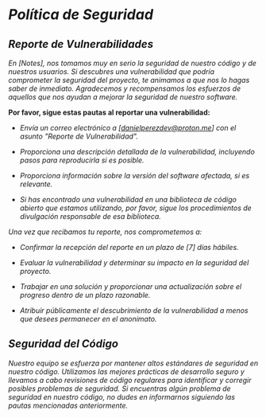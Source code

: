 <!-- Autor: Daniel Benjamin Perez Morales -->
<!-- GitHub: https://github.com/DanielPerezMoralesDev13 -->
<!-- Correo electrónico: danielperezdev@proton.me -->
# ***Política de Seguridad***

## ***Reporte de Vulnerabilidades***

*En [Notes], nos tomamos muy en serio la seguridad de nuestro código y de nuestros usuarios. Si descubres una vulnerabilidad que podría comprometer la seguridad del proyecto, te animamos a que nos lo hagas saber de inmediato. Agradecemos y recompensamos los esfuerzos de aquellos que nos ayudan a mejorar la seguridad de nuestro software.*

**Por favor, sigue estas pautas al reportar una vulnerabilidad:**

- *Envía un correo electrónico a [danielperezdev@proton.me] con el asunto "Reporte de Vulnerabilidad".*

- *Proporciona una descripción detallada de la vulnerabilidad, incluyendo pasos para reproducirla si es posible.*

- *Proporciona información sobre la versión del software afectada, si es relevante.*

- *Si has encontrado una vulnerabilidad en una biblioteca de código abierto que estamos utilizando, por favor, sigue los procedimientos de divulgación responsable de esa biblioteca.*

*Una vez que recibamos tu reporte, nos comprometemos a:*

- *Confirmar la recepción del reporte en un plazo de [7] días hábiles.*

- *Evaluar la vulnerabilidad y determinar su impacto en la seguridad del proyecto.*

- *Trabajar en una solución y proporcionar una actualización sobre el progreso dentro de un plazo razonable.*

- *Atribuir públicamente el descubrimiento de la vulnerabilidad a menos que desees permanecer en el anonimato.*

## ***Seguridad del Código***

*Nuestro equipo se esfuerza por mantener altos estándares de seguridad en nuestro código. Utilizamos las mejores prácticas de desarrollo seguro y llevamos a cabo revisiones de código regulares para identificar y corregir posibles problemas de seguridad. Si encuentras algún problema de seguridad en nuestro código, no dudes en informarnos siguiendo las pautas mencionadas anteriormente.*
